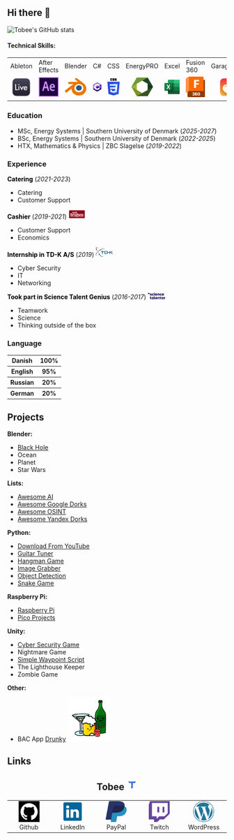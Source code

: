 ## Hi there 👋

![Tobee's GitHub stats](https://github-readme-stats.vercel.app/api?username=Tobee1406&show_icons=true&theme=github_dark_dimmed)

<head>
  <link rel="icon" type="image/png" href="favicon.png?">
  <link href="/assets/css/style.css" type="text/css" rel="stylesheet">
</head>

#### Technical Skills:
<div class="table_wrapper">
  <table style="table-layout: fixed ; width: 100%;">
    <tr>
      <td>Ableton</td>
      <td>After Effects</td>
      <td>Blender</td>
      <td>C#</td>
      <td>CSS</td>
      <td>EnergyPRO</td>
      <td>Excel</td>
      <td>Fusion 360</td>
      <td>GarageBand</td>
      <td>HTML</td>
      <td>iMovie</td>
      <td>Java</td>
      <td>JSON</td>
      <td>LaTeX</td>
      <td>LeanHeat</td>
      <td>Kali Linux</td>
      <td>Maple</td>
      <td>MATLAB</td>
      <td>Photoshop</td>
      <td>PowerPoint</td>
      <td>Premiere Pro</td>
      <td>Python</td>
      <td>SQL</td>
      <td>Word</td>
      <td>Unity</td>
      <td>XD</td>
    </tr>
    <tr>
      <td align="center"><img src="/img/AbletonLogo.png" width=50 ></td>
      <td align="center"><img src="/img/AfterEffectsLogo.png" width=50 ></td>
      <td align="center"><img src="/img/BlenderLogo.png" width=50 ></td>
      <td align="center"><img src="/img/CsharpLogo.png" width=50 ></td>
      <td align="center"><img src="/img/CssLogo.png" width=50 ></td>
      <td align="center"><img src="/img/EnergyproLogo.svg" width=50></td>
      <td align="center"><img src="/img/ExcelLogo.png" width=50></td>
      <td align="center"><img src="/img/Fusion360Logo.png" width=50></td>
      <td align="center"><img src="/img/GaragebandLogo.png" width=50 ></td>
      <td align="center"><img src="/img/HtmlLogo.png" width=50></td>
      <td align="center"><img src="/img/ImovieLogo.png" width=50 ></td>
      <td align="center"><img src="/img/JavaLogo.png" width=50></td>
      <td align="center"><img src="/img/JsonLogo.png" width=50></td>
      <td align="center"><img src="/img/LatexLogo.png" width=50></td>
      <td align="center"><img src="/img/LeanheatLogo.png" width=50></td>
      <td align="center"><img src="/img/KaliLinuxLogo.png" width=50></td>
      <td align="center"><img src="/img/MapleLogo.png" width=50></td>
      <td align="center"><img src="/img/MatlabLogo.png" width=50></td>
      <td align="center"><img src="/img/PhotoshopLogo.png" width=50></td>
      <td align="center"><img src="/img/PowerpointLogo.png" width=50></td>
      <td align="center"><img src="/img/PremiereProLogo.png" width=50></td>
      <td align="center"><img src="/img/PythonLogo.png" width=50></td>
      <td align="center"><img src="/img/SQLLogo.png" width=50></td>
      <td align="center"><img src="/img/WordLogo.png" width=50></td>
      <td align="center"><img src="/img/UnityLogo.svg" width=50></td>
      <td align="center"><img src="/img/XdLogo.png" width=50></td>
    </tr>
   </table>
</div>

### Education
- MSc, Energy Systems | Southern University of Denmark (_2025-2027_)
- BSc, Energy Systems | Southern University of Denmark (_2022-2025_)
- HTX, Mathematics & Physics | ZBC Slagelse (_2019-2022_)

### Experience
<div>
<b style="color:black;">Catering</b> (<I>2021-2023</i>)
</div>
  
- Catering
- Customer Support

<div>
<b style="color:black;">Cashier</b> (<I>2019-2021</i>)
  <img src="/img/DaglibrugsenLogo.png" width=40>
</div>

- Customer Support
- Economics

<div>
  <b style="color:black;">Internship in TD-K A/S</b> (<I>2019</i>)
  <img src="/img/TD-KLogo.png" width=40>
</div>

- Cyber Security
- IT
- Networking

<div>
  <b style="color:black;">Took part in Science Talent Genius</b> (<I>2016-2017</i>)
  <img src="/img/ScienceTalent.svg" width=40>
</div>

- Teamwork
- Science
- Thinking outside of the box

### Language
<div>
  <table>
    <tr>
      <th>Danish</th>
      <th>100%</th>
    </tr>
    <tr>
      <th>English</th>
      <th>95%</th>
    </tr>
    <tr>
      <th>Russian</th>
      <th>20%</th>
    </tr>
    <tr>
      <th>German</th>
      <th>20%</th>
    </tr>
  </table>
</div>

## Projects
**Blender:**

- [Black Hole](https://github.com/Tobee1406/Blender-Black-Hole.git)
- Ocean
- Planet
- Star Wars

**Lists:**
- [Awesome AI](https://github.com/Tobee1406/Awesome-AI.git)
- [Awesome Google Dorks](https://github.com/Tobee1406/Awesome-Google-Dorks.git)
- [Awesome OSINT](https://github.com/Tobee1406/Awesome-OSINT.git)
- [Awesome Yandex Dorks](https://github.com/Tobee1406/Awesome-Yandex-Dorks.git)

**Python:**
- [Download From YouTube](https://github.com/Tobee1406/Python/tree/main/Codes/Download%20From%20Youtube)
- [Guitar Tuner](https://github.com/Tobee1406/Python/tree/main/Codes/Guitar%20Tuner)
- [Hangman Game](https://github.com/Tobee1406/Python/tree/main/Codes/Hangman%20Game)
- [Image Grabber](https://github.com/Tobee1406/Python/tree/main/Codes/ImageGrabber#image-grabber)
- [Object Detection](https://github.com/Tobee1406/Python/tree/main/Codes/Object%20Detection)
- [Snake Game](https://github.com/Tobee1406/Python/tree/main/Codes/Snake%20Game)

**Raspberry Pi:**
- [Raspberry Pi](https://github.com/Tobee1406/Raspberry-Pi.git)
- [Pico Projects](https://github.com/Tobee1406/Pico-Projects.git)

**Unity:**

- [Cyber Security Game](https://github.com/Tobee1406/Cyber-Security-Game.git)
- Nightmare Game
- [Simple Waypoint Script](https://github.com/Tobee1406/Simple-Waypoint-Script.git)
- The Lighthouse Keeper
- Zombie Game

**Other:**

- BAC App [Drunky](https://github.com/Tobee1406/Drunky.git)
<a href="https://github.com/Tobee1406/Drunky.git"><img src="/img/DrunkyAppLogo.png" width=100></a>

## Links

<h2 align="center"> Tobee <img src=https://raw.githubusercontent.com/Tobee1406/Tobee1406/main/img/Tobee_GG_logo.png width="25" height="25" /> </h2>
<div align=center>
<table>
  <tr>
    <td align="center" width="96">
      <a href="https://github.com/Tobee1406">
        <img src=https://raw.githubusercontent.com/Tobee1406/Tobee1406/main/img/github.png width="48" height="48" />
      </a>
      <br>Github
    </td>
    <td align="center" width="96">
      <a href="https://www.linkedin.com/in/tobee1406/">
        <img src=https://raw.githubusercontent.com/Tobee1406/Tobee1406/main/img/linkedin.png width="48" height="48" />
      </a>
      <br>LinkedIn
    </td>
    <td align="center" width="96">
      <a href="https://www.paypal.com/donate/?hosted_button_id=ECW9W2VMURXXY">
        <img src=https://raw.githubusercontent.com/Tobee1406/Tobee1406/main/img/PaypalLogo.png width="48" height="48" />
      </a>
      <br>PayPal
    <td align="center" width="96">
      <a href="https://www.twitch.tv/tobee_gg">
        <img src=https://raw.githubusercontent.com/Tobee1406/Tobee1406/main/img/TwitchLogo.png width="48" height="48" />
      </a>
      <br>Twitch
    </td>
    <td align="center" width="96">
      <a href="https://2beereview.wordpress.com">
        <img src=https://raw.githubusercontent.com/Tobee1406/Tobee1406/main/img/WordPressLogo.png width="48" height="48" />
      </a>
      <br>WordPress
    </td>
  </tr>
</table>
</div>
